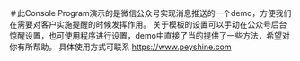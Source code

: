 ＃此Console Program演示的是微信公众号实现消息推送的一个demo，方便我们在需要对客户实施提醒的时候发挥作用。
关于模板的设置可以手动在公众号后台惊醒设置，也可使用程序进行设置，demo中直接了当的提供了一些方法，希望对你有所帮助。
具体使用方式可联系 https://www.peyshine.com

